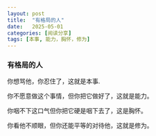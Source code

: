 ```yaml
---
layout: post
title:  "有格局的人"
date:   2025-05-01
categories: [阅读分享]
tags: [本事, 能力，胸怀，修为]  
---
```


### 有格局的人

<p class="rainbow-text">你想骂他，你忍住了，这就是本事.</p>
<p class="vertical-gradient-text">你不愿意做这个事情，但你把它做好了，这就是能力。</p>
<p class="rainbow-text-animated">你咽不下这口气但你把它硬是咽下去了，这是胸怀。</p>
<p class="multi-gradient-text">你看他不顺眼，但你还能平等的对待他，这就是修为。</p>
